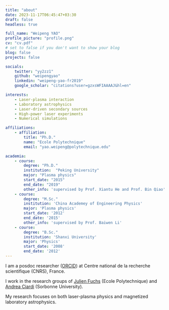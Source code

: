 ```yaml
---
title: "about"
date: 2023-11-17T06:45:47+03:30
draft: false
headless: true

full_name: "Weipeng YAO"
profile_picture: "profile.png"
cv: "cv.pdf"
# set to false if you don't want to show your blog
blog: false
projects: false

socials:
    twitter: "yy2zz1"
    github: "weipengyao"
    linkedin: "weipeng-yao-fr2019"
    google_scholar: "citations?user=gzxsWFIAAAAJ&hl=en"

interests:
    - Laser-plasma interaction
    - Laboratory astrophysics
    - Laser-driven secondary sources
    - High-power laser experiments
    - Numerical simulations

affiliations:
    - affiliation:
        title: "Ph.D."
        name: "Ecole Polytechnique"
        email: "yao.weipeng@polytechnique.edu"

academia:
    - course:
        degree: "Ph.D."
        institution:  "Peking University"
        major: "Plasma physics"
        start_date: "2015"
        end_date: "2019"
        other_info: 'supervised by Prof. Xiantu He and Prof. Bin Qiao'
    - course:
        degree: "M.Sc."
        institution: 'China Academey of Engineering Physics'
        major: 'Plasma physics'
        start_date: '2012'
        end_date: '2015'
        other_info: 'supervised by Prof. Baiwen Li'
    - course:
        degree: "B.Sc."
        institution: 'Shanxi University'
        major: 'Physics'
        start_date: '2008'
        end_date: '2012'
---
```


I am a posdoc researcher ([ORCID](https://orcid.org/0000-0002-6017-9300)) at Centre national de la recherche scientifique (CNRS), France. 

I work in the research groups of [Julien Fuchs](https://luli.ip-paris.fr/en/scientists/equipes-de-recherche/sprint-sources-de-particules-rayonnement-intenses) (Ecole Polytechnique) and [Andrea Ciardi](https://sites.google.com/site/andreaciardihomepage/home) (Sorbonne University). 

My research focuses on both laser-plasma physics and magnetized laboratory astrophysics.